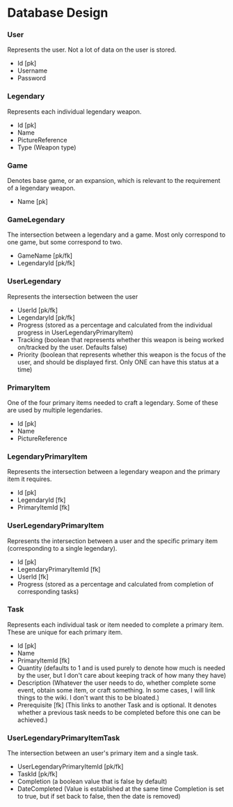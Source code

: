 # Database Design

### User
Represents the user. Not a lot of data on the user is stored.
 * Id [pk]
 * Username
 * Password

### Legendary
Represents each individual legendary weapon.
 * Id [pk]
 * Name
 * PictureReference
 * Type (Weapon type)
 
 ### Game
 Denotes base game, or an expansion, which is relevant to the requirement of a legendary weapon. 
 * Name [pk]
 
 ### GameLegendary
 The intersection between a legendary and a game. Most only correspond to one game, but some correspond to two. 
 * GameName [pk/fk]
 * LegendaryId [pk/fk] 

### UserLegendary
Represents the intersection between the user
 * UserId [pk/fk]
 * LegendaryId [pk/fk]
 * Progress (stored as a percentage and calculated from the individual progress in UserLegendaryPrimaryItem)
 * Tracking (boolean that represents whether this weapon is being worked on/tracked by the user. Defaults false)
 * Priority (boolean that represents whether this weapon is the focus of the user, and should be displayed first. Only ONE can have this status at a time)

### PrimaryItem
One of the four primary items needed to craft a legendary. Some of these are used by multiple legendaries. 
 * Id [pk]
 * Name
 * PictureReference

### LegendaryPrimaryItem
Represents the intersection between a legendary weapon and the primary item it requires.
* Id [pk]
* LegendaryId [fk]
* PrimaryItemId [fk]

### UserLegendaryPrimaryItem
Represents the intersection between a user and the specific primary item (corresponding to a single legendary).
* Id [pk]
* LegendaryPrimaryItemId [fk]
* UserId [fk]
* Progress (stored as a percentage and calculated from completion of corresponding tasks)

### Task
Represents each individual task or item needed to complete a primary item. These are unique for each primary item.
* Id [pk]
* Name
* PrimaryItemId [fk]
* Quantity (defaults to 1 and is used purely to denote how much is needed by the user, but I don't care about keeping track of how many they have)
* Description (Whatever the user needs to do, whether complete some event, obtain some item, or craft something. In some cases, I will link things to the wiki. I don't want this to be bloated.)
* Prerequisite [fk] (This links to another Task and is optional. It denotes whether a previous task needs to be completed before this one can be achieved.)

### UserLegendaryPrimaryItemTask
The intersection between an user's primary item and a single task.
* UserLegendaryPrimaryItemId [pk/fk]
* TaskId [pk/fk]
* Completion (a boolean value that is false by default)
* DateCompleted (Value is established at the same time Completion is set to true, but if set back to false, then the date is removed)




